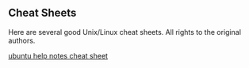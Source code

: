 ## Cheat Sheets

Here are several good Unix/Linux cheat sheets. 
All rights to the original authors.

[ubuntu help notes cheat sheet](./ubuntu_Server_CLI_cheat_sheet_02.07.2024_update.pdf)
